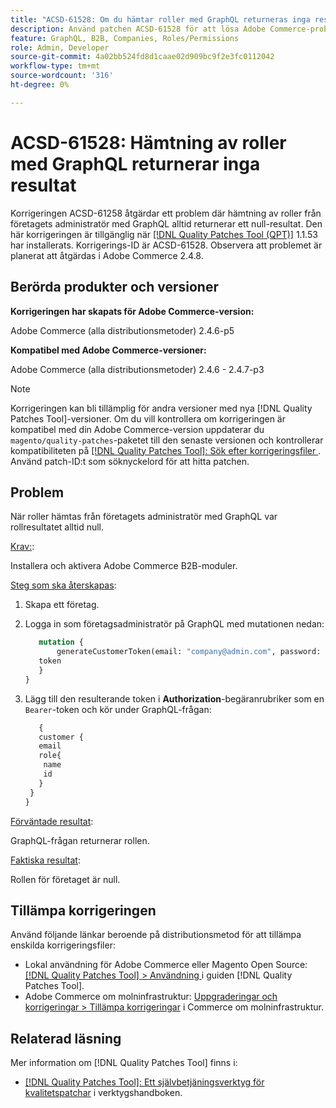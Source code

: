 ```yaml
---
title: "ACSD-61528: Om du hämtar roller med GraphQL returneras inga resultat"
description: Använd patchen ACSD-61528 för att lösa Adobe Commerce-problemet där hämtning av roller från företagets administratör med GraphQL alltid returnerar ett null-resultat.
feature: GraphQL, B2B, Companies, Roles/Permissions
role: Admin, Developer
source-git-commit: 4a02bb524fd8d1caae02d909bc9f2e3fc0112042
workflow-type: tm+mt
source-wordcount: '316'
ht-degree: 0%

---
```


# ACSD-61528: Hämtning av roller med GraphQL returnerar inga resultat

Korrigeringen ACSD-61258 åtgärdar ett problem där hämtning av roller från företagets administratör med GraphQL alltid returnerar ett null-resultat. Den här korrigeringen är tillgänglig när [[!DNL Quality Patches Tool (QPT)]](/help/tools/quality-patches-tool/quality-patches-tool-to-self-serve-quality-patches.md) 1.1.53 har installerats. Korrigerings-ID är ACSD-61528. Observera att problemet är planerat att åtgärdas i Adobe Commerce 2.4.8.

## Berörda produkter och versioner

**Korrigeringen har skapats för Adobe Commerce-version:**

Adobe Commerce (alla distributionsmetoder) 2.4.6-p5

**Kompatibel med Adobe Commerce-versioner:**

Adobe Commerce (alla distributionsmetoder) 2.4.6 - 2.4.7-p3

>[!NOTE]
>
>Korrigeringen kan bli tillämplig för andra versioner med nya [!DNL Quality Patches Tool]-versioner. Om du vill kontrollera om korrigeringen är kompatibel med din Adobe Commerce-version uppdaterar du `magento/quality-patches`-paketet till den senaste versionen och kontrollerar kompatibiliteten på [[!DNL Quality Patches Tool]: Sök efter korrigeringsfiler ](https://experienceleague.adobe.com/tools/commerce-quality-patches/index.html). Använd patch-ID:t som söknyckelord för att hitta patchen.

## Problem

När roller hämtas från företagets administratör med GraphQL var rollresultatet alltid null.

<u>Krav:</u>:

Installera och aktivera Adobe Commerce B2B-moduler.

<u>Steg som ska återskapas</u>:

1. Skapa ett företag.
1. Logga in som företagsadministratör på GraphQL med mutationen nedan:

   ```GraphQL
      mutation {
          generateCustomerToken(email: "company@admin.com", password: "PASSWORD") {
      token
      }
   }
   ```

1. Lägg till den resulterande token i **Authorization**-begäranrubriker som en `Bearer`-token och kör under GraphQL-frågan:

   ```GraphQL
      {
      customer {
      email
      role{
       name
       id
      }
    }
   }
   ```

<u>Förväntade resultat</u>:

GraphQL-frågan returnerar rollen.

<u>Faktiska resultat</u>:

Rollen för företaget är null.

## Tillämpa korrigeringen

Använd följande länkar beroende på distributionsmetod för att tillämpa enskilda korrigeringsfiler:

* Lokal användning för Adobe Commerce eller Magento Open Source: [[!DNL Quality Patches Tool] > Användning ](/help/tools/quality-patches-tool/usage.md) i guiden [!DNL Quality Patches Tool].
* Adobe Commerce om molninfrastruktur: [Uppgraderingar och korrigeringar > Tillämpa korrigeringar](https://experienceleague.adobe.com/docs/commerce-cloud-service/user-guide/develop/upgrade/apply-patches.html) i Commerce om molninfrastruktur.

## Relaterad läsning

Mer information om [!DNL Quality Patches Tool] finns i:

* [[!DNL Quality Patches Tool]: Ett självbetjäningsverktyg för kvalitetspatchar](/help/tools/quality-patches-tool/quality-patches-tool-to-self-serve-quality-patches.md) i verktygshandboken.